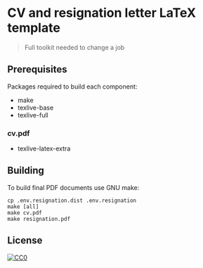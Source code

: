 # CV and resignation letter LaTeX template
> Full toolkit needed to change a job

## Prerequisites
Packages required to build each component:
- make
- texlive-base
- texlive-full

### cv.pdf
- texlive-latex-extra

## Building
To build final PDF documents use GNU make:
```
cp .env.resignation.dist .env.resignation
make [all]
make cv.pdf
make resignation.pdf
```

## License

[![CC0](https://licensebuttons.net/p/zero/1.0/88x31.png)](http://creativecommons.org/publicdomain/zero/1.0/)
